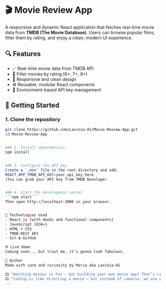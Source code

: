 # 🎬 Movie Review App

A responsive and dynamic React application that fetches real-time movie data from **TMDB (The Movie Database)**. Users can browse popular films, filter them by rating, and enjoy a clean, modern UI experience.

## 🔍 Features

- ✅ Real-time movie data from TMDB API
- 🎯 Filter movies by rating (6+, 7+, 8+)
- 💅 Responsive and clean design
- ♻️ Reusable, modular React components
- 🔐 Environment-based API key management 

## 🚀 Getting Started

### 1. Clone the repository

```bash
git clone https://github.com/Lavinia-81/Movie-Review-App.git
cd Movie-Review-App


### 2. Install dependencies
npm install


### 3. Configure the API key
Create a `.env` file in the root directory and add:
REACT_APP_TMDB_API_KEY=your_api_key_here
|You can grab your API key from TMDB Developer


### 4. Start the development server
```npm start```
Then open http://localhost:3000 in your browser.


📂 Technologies Used
- React.js (with Hooks and functional components)
- JavaScript (ES6+)
- HTML + CSS
- TMDB REST API
- Git & GitHub

🌐 Live Demo
Coming soon... but trust me, it’s gonna look fabulous.

🙌 Author
Made with care and curiosity by Maria aka Lavinia-81

🎞️ "Watching movies is fun — but building your own movie app? That’s cinematic coding."
🎞️ "Coding is like directing a movie — but instead of cameras, we use curly braces.
---



